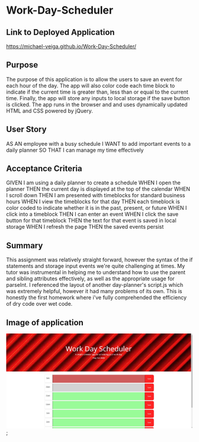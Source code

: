 # Work-Day-Scheduler

## Link to Deployed Application
https://michael-veiga.github.io/Work-Day-Scheduler/

## Purpose
The purpose of this application is to allow the users to save an event for each hour of the day. The app will also color code each time block to indicate if the current time is greater than, less than or equal to the current time.
Finally, the app will store any inputs to local storage if the save button is clicked.
The app runs in the browser and and uses dynamically updated HTML and CSS powered by jQuery. 

## User Story
AS AN employee with a busy schedule
I WANT to add important events to a daily planner
SO THAT I can manage my time effectively

## Acceptance Criteria
GIVEN I am using a daily planner to create a schedule
WHEN I open the planner
THEN the current day is displayed at the top of the calendar
WHEN I scroll down
THEN I am presented with timeblocks for standard business hours
WHEN I view the timeblocks for that day
THEN each timeblock is color coded to indicate whether it is in the past, present, or future
WHEN I click into a timeblock
THEN I can enter an event
WHEN I click the save button for that timeblock
THEN the text for that event is saved in local storage
WHEN I refresh the page
THEN the saved events persist

## Summary 
This assignment was relatively straight forward, however the syntax of the if statements and storage input events we're quite challenging at times. My tutor was instrumental in helping me to understand how to use the parent and sibling attributes effectively, as well as the appropriate usage for parseInt. I referenced the layout of another day-planner's script.js which was extremely helpful, however it had many problems of its own. This is honestly the first homework where i've fully comprehended the efficiency of dry code over wet code. 

## Image of application 
![Image of work-day-scheduler](https://github.com/Michael-Veiga/Work-Day-Scheduler/blob/master/assets/images/work-day-schedule-pic.JPG?raw=true); 
